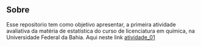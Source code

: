 Sobre
-----------------------------------------
Esse repositorio tem como objetivo apresentar, a primeira atividade avaliativa da matéria de estatística do curso de licenciatura em química, na Universidade Federal da Bahia. Aqui neste link [atividade_01](https://github.com/Michelyy/01_atividade-avaliativa)

